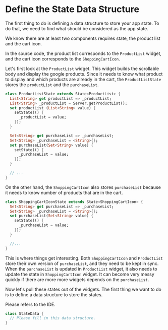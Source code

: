 # Define the State Data Structure

The first thing to do is defining a data structure to store your app state.
To do that, we need to find what should be considered as the app state.

We know there are at least two components requires state, the product list
and the cart icon.

In the source code, the product list corresponds to the `ProductList` widget,
and the cart icon corresponds to the `ShoppingCartIcon`.

Let's first look at the `ProductList` widget. This widget builds the
scrollable body and display the google products. Since it needs to know what
product to display and which products are already in the cart, the
`ProductListState` stores the `productList` and the `purchaseList`.

```dart
class ProductListState extends State<ProductList> {
  List<String> get productList => _productList;
  List<String> _productList = Server.getProductList();
  set productList (List<String> value) {
    setState(() {
      _productList = value;
    });
  }

  Set<String> get purchaseList => _purchaseList;
  Set<String> _purchaseList = <String>{};
  set purchaseList(Set<String> value) {
    setState(() {
      _purchaseList = value;
    });
  }

  // ...
}
```

On the other hand, the `ShoppingCartIcon` also stores `purchaseList` because
it needs to know number of products that are in the cart.

```dart
class ShoppingCartIconState extends State<ShoppingCartIcon> {
  Set<String> get purchaseList => _purchaseList;
  Set<String> _purchaseList = <String>{};
  set purchaseList(Set<String> value) {
    setState(() {
      _purchaseList = value;
    });
  }

  //...
}


```

This is where things get interesting. Both `ShoppingCartIcon` and `ProductList` store their own
version of `purchaseList`, and they need to be kept in sync. When the `purchaseList` is updated
in `ProductList` widget, it also needs to update the state in `ShoppingCartIcon` widget. It can
become very messy quickly if there are more more widgets depends on the `purchaseList`.

Now let's pull these states out of the widgets. The first thing we want to do is to define a
data structure to store the states.

Please refers to the IDE.

```dart
class StateData {
  // Please fill in this data structure.
}
```